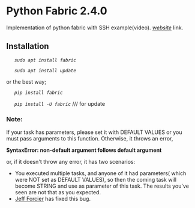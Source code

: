 # Python Fabric 2.4.0
Implementation of python fabric with SSH example(video). [_website_](https://linxnerd.wordpress.com/2018/10/10/python-fabric-2.4.0/) link.

## Installation

_`   sudo apt install fabric`_

_`   sudo apt install update`_

or the best way;

_`   pip install fabric`_

_`   pip install -U fabric`_   /// for update


### Note:
If your task has parameters, please set it with DEFAULT VALUES or you must pass arguments to this function. Otherwise, it throws an error,

   __SyntaxError: non-default argument follows default argument__

 or, if it doesn't throw any error, it has two scenarios:

   * You executed multiple tasks, and anyone of it had parameters( which were NOT set as DEFAULT VALUES), so then the coming task will become STRING and use as parameter of this task. The results you've seen are not that as you expected.
   * [Jeff Forcier](http://bitprophet.org/) has fixed this bug. 
